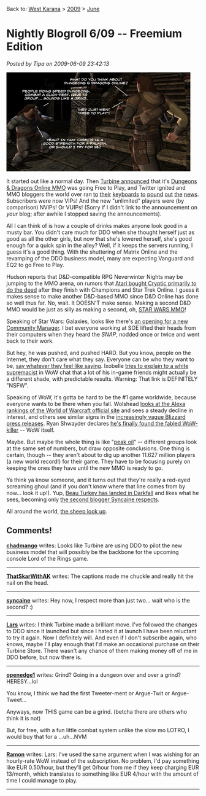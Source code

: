 Back to: [West Karana](/posts/westkarana.md) > [2009](/posts/2009/westkarana.md) > [June](./westkarana.md)
# Nightly Blogroll 6/09 -- Freemium Edition

*Posted by Tipa on 2009-06-09 23:42:13*

![Dungeons & Dragons Online goes Free to Play](../../../uploads/2009/06/ddo.jpg "Dungeons & Dragons Online goes Free to Play")

It started out like a normal day. Then [Turbine announced](http://www.ddo.com/news/547-turbiner-announces-dungeons-a-dragons-onliner-eberron-unlimited) that it's [Dungeons & Dragons Online MMO](http://www.ddo.com/) was going Free to Play, and Twitter ignited and MMO bloggers the world over ran [to](http://www.massively.com/2009/06/09/ddo-adds-free-to-play-with-eberron-unlimited/) [their](http://www.killtenrats.com/2009/06/09/new-ddo-business-model/) [keyboards](http://pumpingirony.net/2009/06/09/ddo-eberron-unlimited/) [to](http://mmomentofzen.blogspot.com/2009/06/ddo-goes-free-to-play-sony-to-follow.html) [pound](http://commonsensegamer.com/?p=1356) [out](http://epicdolls.com/beauturkey/?p=1565) [the](http://biobreak.wordpress.com/2009/06/09/announcement-ddo-f2p/) [news](http://biobreak.wordpress.com/2009/06/09/ddo-unlimited-gets-an-explanation/). Subscribers were now VIPs! And the new "unlimited" players were (by comparison) NVIPs! Or VUIPs! (Sorry if I didn't link to the announcement on *your* blog; after awhile I stopped saving the announcements).

All I can think of is how a couple of drinks makes anyone look good in a musty bar. You didn't care much for DDO when she thought herself just as good as all the other girls, but now that she's lowered herself, she's good enough for a quick spin in the alley? Well, if it keeps the servers running, I guess it's a good thing. With the shuttering of Matrix Online and the revamping of the DDO business model, many are expecting Vanguard and EQ2 to go Free to Play.

Hudson reports that D&D-compatible RPG Neverwinter Nights may be jumping to the MMO arena, on rumors that [Atari bought Cryptic primarily to do the deed](http://hudshideout.com/blog/?p=2640) after they finish with Champions and Star Trek Online. I guess it makes sense to make another D&D-based MMO since D&D Online has done so well thus far. No, wait. It DOESN'T make sense. Making a second D&D MMO would be just as silly as making a second, oh, [STAR WARS MMO](http://biobreak.wordpress.com/2009/06/09/star-wars-class-speculation/)!

Speaking of Star Wars: Galaxies, looks like there's [an opening for a new Community Manager](http://www.brokentoys.org/2009/06/09/customer-service-is-hard/). I bet everyone working at SOE lifted their heads from their computers when they heard the *SNAP*, nodded once or twice and went back to their work.

But hey, he was pushed, and pushed HARD. But you know, people on the Internet, they don't care what they say. Everyone can be who they want to be, [say whatever they feel like saying](http://www.killtenrats.com/2009/06/09/the-horrors-of-free-chat/). Ixobelle [tries to explain to a white supremacist](http://www.ixobelle.com/2009/06/where-ixo-rps-being-black.html) in WoW chat that a lot of his in-game friends might actually be a different shade, with predictable results. Warning: That link is DEFINITELY "NSFW".

Speaking of WoW, it's gotta be hard to be the #1 game worldwide, because everyone wants to be there when you fall. Wolshead [looks at the Alexa rankings of the World of Warcraft official site](http://www.wolfsheadonline.com/?p=2217) and sees a steady decline in interest, and others see similar signs in the [increasingly vague Blizzard press releases](http://ihaspc.com/?p=420). Ryan Shwayder declares [he's finally found the fabled WoW-killer](http://www.nerfbat.com/2009/06/09/i-found-the-wow-killer/) -- WoW itself.

Maybe. But maybe the whole thing is like "[peak oil](http://en.wikipedia.org/wiki/Predicting_the_timing_of_peak_oil)" -- different groups look at the same set of numbers, but draw opposite conclusions. One thing is certain, though -- they aren't about to dig up another 11.627 million players (a new world record!) for their game. They have to be focusing purely on keeping the ones they have until the new MMO is ready to go.

Ya think ya know someone, and it turns out that they're really a red-eyed screaming ghoul (and if you don't know where that line comes from by now... look it up!). Yup, [Beau Turkey has landed in Darkfall](http://epicdolls.com/beauturkey/?p=1558) and likes what he sees, becoming only [the second blogger Syncaine respects](http://syncaine.wordpress.com/2009/06/09/the-lost-darkfall-eurogamer-review-is-found/). 

All around the world, [the sheep look up](http://en.wikipedia.org/wiki/The_Sheep_Look_Up).


## Comments!

**[chadmango](http://chadmango.blogspot.com)** writes: Looks like Turbine are using DDO to pilot the new business model that will possibly be the backbone for the upcoming console Lord of the Rings game.

---

**[ThatSkarWithAK](http://ThatsSkarWithAK.wordpress.com)** writes: The captions made me chuckle and really hit the nail on the head.

---

**[syncaine](http://syncaine.wordpress.com)** writes: Hey now, I respect more than just two... wait who is the second? :)

---

**[Lars](http://mmomentofzen.blogspot.com/)** writes: I think Turbine made a brilliant move. I've followed the changes to DDO since it launched but since I hated it at launch I have been reluctant to try it again. Now I definitely will. And even if I don't subscribe again, who knows, maybe I'll play enough that I'd make an occasional purchase on their Turbine Store. There wasn't any chance of them making money off of me in DDO before, but now there is.

---

**[openedge1](http://simple-n-complex.blogspot.com/)** writes: Grind? Going in a dungeon over and over a grind? HERESY...lol

You know, I think we had the first Tweeter-ment or Argue-Twit or Argue-Tweet...

Anyways, now THIS game can be a grind. (betcha there are others who think it is not)

But, for free, with a fun little combat system unlike the slow mo LOTRO, I would buy that for a ...uh...NVM

---

**[Ramon](http://dalayan.wordpress.com)** writes: Lars: I've used the same argument when I was wishing for an hourly-rate WoW instead of the subscription. No problem, I'd pay something like EUR 0.50/hour, but they'll get 0/hour from me if they keep charging EUR 13/month, which translates to something like EUR 4/hour with the amount of time I could manage to play.

---

